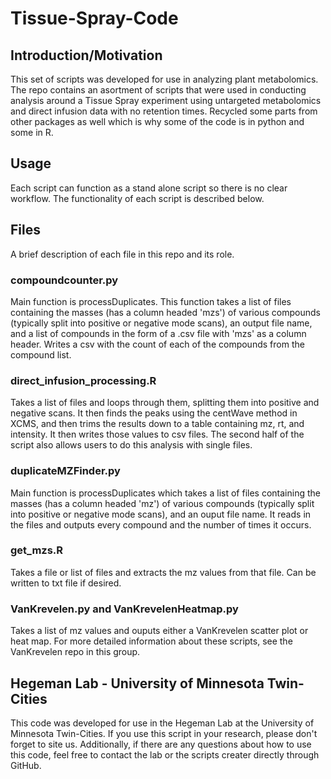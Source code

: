 # Tissue-Spray-Code

## Introduction/Motivation
This set of scripts was developed for use in analyzing plant metabolomics. The repo contains an asortment of scripts that were used in conducting analysis around a Tissue Spray experiment using untargeted metabolomics and direct infusion data with no retention times. Recycled some parts from other packages as well which is why some of the code is in python and some in R.

## Usage
Each script can function as a stand alone script so there is no clear workflow. The functionality of each script is described below. 

## Files
A brief description of each file in this repo and its role. 

### compoundcounter.py
Main function is processDuplicates. This function takes a list of files containing the masses (has a column headed 'mzs') of various compounds (typically split into positive or negative mode scans), an output file name, and a list of compounds in the form of a .csv file with 'mzs' as a column header. Writes a csv with the count of each of the compounds from the compound list. 

### direct_infusion_processing.R
Takes a list of files and loops through them, splitting them into positive and negative scans. It then finds the peaks using the centWave method in XCMS, and then trims the results down to a table containing mz, rt, and intensity. It then writes those values to csv files. The second half of the script also allows users to do this analysis with single files. 

### duplicateMZFinder.py
Main function is processDuplicates which takes a list of files containing the masses (has a column headed 'mz') of various compounds (typically split into positive or negative mode scans), and an ouput file name. It reads in the files and outputs every compound and the number of times it occurs. 

### get_mzs.R
Takes a file or list of files and extracts the mz values from that file. Can be written to txt file if desired. 

### VanKrevelen.py and VanKrevelenHeatmap.py
Takes a list of mz values and ouputs either a VanKrevelen scatter plot or heat map. For more detailed information about these scripts, see the VanKrevelen repo in this group. 

## Hegeman Lab - University of Minnesota Twin-Cities
This code was developed for use in the Hegeman Lab at the University of Minnesota Twin-Cities. If you use this script in your research, please don't forget to site us. Additionally, if there are any questions about how to use this code, feel free to contact the lab or the scripts creater directly through GitHub. 
